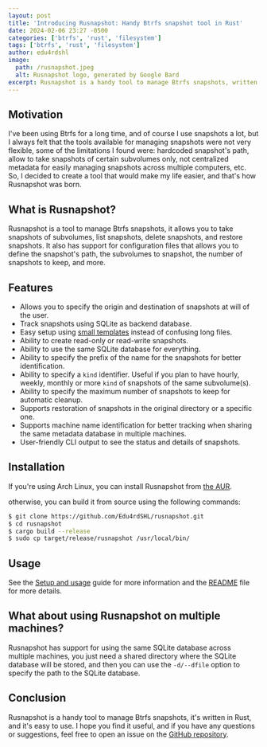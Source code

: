 ```yaml
---
layout: post
title: 'Introducing Rusnapshot: Handy Btrfs snapshot tool in Rust'
date: 2024-02-06 23:27 -0500
categories: ['btrfs', 'rust', 'filesystem']
tags: ['btrfs', 'rust', 'filesystem']
author: edu4rdshl
image:
  path: /rusnapshot.jpeg
  alt: Rusnapshot logo, generated by Google Bard
excerpt: Rusnapshot is a handy tool to manage Btrfs snapshots, written in Rust.
---
```


## Motivation

I've been using Btrfs for a long time, and of course I use snapshots a lot, but I always felt that the tools available for managing snapshots were not very flexible, some of the limitations I found were: hardcoded snapshot's path, allow to take snapshots of certain subvolumes only, not centralized metadata for easily managing snapshots across multiple computers, etc. So, I decided to create a tool that would make my life easier, and that's how Rusnapshot was born.

## What is Rusnapshot?

Rusnapshot is a tool to manage Btrfs snapshots, it allows you to take snapshots of subvolumes, list snapshots, delete snapshots, and restore snapshots. It also has support for configuration files that allows you to define the snapshot's path, the subvolumes to snapshot, the number of snapshots to keep, and more.

## Features

- Allows you to specify the origin and destination of snapshots at will of the user.
- Track snapshots using SQLite as backend database.
- Easy setup using [small templates](https://github.com/Edu4rdSHL/rusnapshot/tree/master/examples/config-templates) instead of confusing long files.
- Ability to create read-only or read-write snapshots.
- Ability to use the same SQLite database for everything.
- Ability to specify the prefix of the name for the snapshots for better identification.
- Ability to specify a `kind` identifier. Useful if you plan to have hourly, weekly, monthly or more `kind` of snapshots of the same subvolume(s).
- Ability to specify the maximum number of snapshots to keep for automatic cleanup.
- Supports restoration of snapshots in the original directory or a specific one.
- Supports machine name identification for better tracking when sharing the same metadata database in multiple machines.
- User-friendly CLI output to see the status and details of snapshots.

## Installation

If you're using Arch Linux, you can install Rusnapshot from [the AUR](https://aur.archlinux.org/packages/rusnapshot-git/).

otherwise, you can build it from source using the following commands:

```bash
$ git clone https://github.com/Edu4rdSHL/rusnapshot.git
$ cd rusnapshot
$ cargo build --release
$ sudo cp target/release/rusnapshot /usr/local/bin/
```

## Usage

See the [Setup and usage](https://github.com/Edu4rdSHL/rusnapshot/blob/master/docs/SETUP_AND_USAGE.md) guide for more information and the [README](https://github.com/Edu4rdSHL/rusnapshot/blob/master/README.md) file for more details.

## What about using Rusnapshot on multiple machines?

Rusnapshot has support for using the same SQLite database across multiple machines, you just need a shared directory where the SQLite database will be stored, and then you can use the `-d/--dfile` option to specify the path to the SQLite database.

## Conclusion

Rusnapshot is a handy tool to manage Btrfs snapshots, it's written in Rust, and it's easy to use. I hope you find it useful, and if you have any questions or suggestions, feel free to open an issue on the [GitHub repository](https://github.com/Edu4rdSHL/rusnapshot/issues).